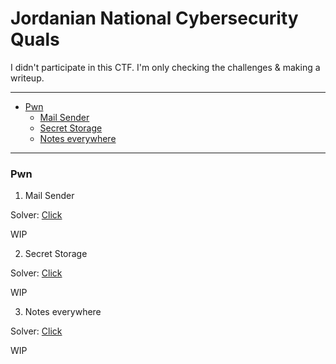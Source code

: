 # Jordanian National Cybersecurity Quals

I didn't participate in this CTF. I'm only checking the challenges & making a writeup.

------------

- [Pwn](#pwn)
	-  [Mail Sender](#pwn1)
	-  [Secret Storage](#pwn2)
	-  [Notes everywhere](#pwn3)

------------

### Pwn
1. <p name="pwn1">Mail Sender</p>

Solver: [Click](./pwn/Mail%20Sender/solve.py)

WIP

2. <p name="pwn2">Secret Storage</p>

Solver: [Click](./pwn/Secret%20Storage/solve.py)

WIP

3. <p name="pwn3">Notes everywhere</p>

Solver: [Click](./pwn/Notes%20everywhere/solve.py)

WIP
